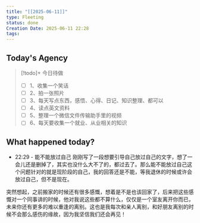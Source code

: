```yaml
---
title: "[[2025-06-11]]"
type: Fleeting
status: done
Creation Date: 2025-06-11 22:28
tags:
---
```

## Today's Agency
> [!todo]+ 今日待做
> - [ ] 1、收集一个笑话
> - [ ] 2、拍一张照片
> - [ ] 3、每天写点东西，感悟、心得、日记、知识整理、都可以
> - [ ] 4、读点英文资料
> - [ ] 5、整理一个微信文件传输助手里的视频
> - [ ] 6、每天要收集一个就业、从业相关的知识

## What happened today?
- 22:29 - 能不能放过自己
刚刚写了一段想要引导自己放过自己的文字，想了一会儿还是删掉了，其实也没什么大不了的，都过去了。那么能不能放过自己这个问题针对的就是现阶段的自己，我的回答还是不能，等我退休的时候或许会放过自己，但不是现在。

突然想起，之前搬家的时候还有很多感慨，想着是不是也该回家了，后来把这些感慨对一个同事讲的时候，他对我说这些都不算什么，仅仅是一个室友离开你而已，未来你还有更多的难以重逢的离别。这也是我每次和亲人离别，和好朋友离别的时候不会那么感伤的缘故，因为我坚信我们还会再见！

